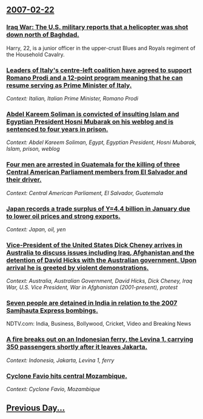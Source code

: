 ## [2007-02-22](/news/2007/02/22/index.md)

### [ Iraq War: The U.S. military reports that a helicopter was shot down north of Baghdad. ](/news/2007/02/22/iraq-war-p-the-u-s-military-reports-that-a-helicopter-was-shot-down-north-of-baghdad.md)
Harry, 22, is a junior officer in the upper-crust Blues and Royals regiment of the Household Cavalry.

### [ Leaders of Italy's centre-left coalition have agreed to support Romano Prodi and a 12-point program meaning that he can resume serving as Prime Minister of Italy. ](/news/2007/02/22/leaders-of-italy-s-centre-left-coalition-have-agreed-to-support-romano-prodi-and-a-12-point-program-meaning-that-he-can-resume-serving-as-p.md)
_Context: Italian, Italian Prime Minister, Romano Prodi_

### [ Abdel Kareem Soliman is convicted of insulting Islam and Egyptian President Hosni Mubarak on his weblog and is sentenced to four years in prison. ](/news/2007/02/22/abdel-kareem-soliman-is-convicted-of-insulting-islam-and-egyptian-president-hosni-mubarak-on-his-weblog-and-is-sentenced-to-four-years-in-p.md)
_Context: Abdel Kareem Soliman, Egypt, Egyptian President, Hosni Mubarak, Islam, prison, weblog_

### [ Four men are arrested in Guatemala for the killing of three Central American Parliament members from El Salvador and their driver. ](/news/2007/02/22/four-men-are-arrested-in-guatemala-for-the-killing-of-three-central-american-parliament-members-from-el-salvador-and-their-driver.md)
_Context: Central American Parliament, El Salvador, Guatemala_

### [ Japan records a trade surplus of Y=4.4 billion in January  due to lower oil prices and strong exports. ](/news/2007/02/22/japan-records-a-trade-surplus-of-ay-4-4-billion-in-january-due-to-lower-oil-prices-and-strong-exports.md)
_Context: Japan, oil, yen_

### [ Vice-President of the United States Dick Cheney arrives in Australia to discuss issues including Iraq, Afghanistan and the detention of David Hicks with the Australian government. Upon arrival he is greeted by violent demonstrations. ](/news/2007/02/22/vice-president-of-the-united-states-dick-cheney-arrives-in-australia-to-discuss-issues-including-iraq-afghanistan-and-the-detention-of-dav.md)
_Context: Australia, Australian Government, David Hicks, Dick Cheney, Iraq War, U.S. Vice President, War in Afghanistan (2001-present), protest_

### [ Seven people are detained in India in relation to the 2007 Samjhauta Express bombings. ](/news/2007/02/22/seven-people-are-detained-in-india-in-relation-to-the-2007-samjhauta-express-bombings.md)
NDTV.com: India, Business, Bollywood, Cricket, Video and Breaking News

### [ A fire breaks out on an Indonesian ferry, the Levina 1, carrying 350 passengers shortly after it leaves Jakarta. ](/news/2007/02/22/a-fire-breaks-out-on-an-indonesian-ferry-the-levina-1-carrying-350-passengers-shortly-after-it-leaves-jakarta.md)
_Context: Indonesia, Jakarta, Levina 1, ferry_

### [ Cyclone Favio hits central Mozambique. ](/news/2007/02/22/cyclone-favio-hits-central-mozambique.md)
_Context: Cyclone Favio, Mozambique_

## [Previous Day...](/news/2007/02/21/index.md)

